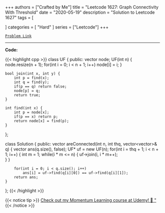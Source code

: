 
+++
authors = ["Crafted by Me"]
title = "Leetcode 1627: Graph Connectivity With Threshold"
date = "2020-05-19"
description = "Solution to Leetcode 1627"
tags = [
    
]
categories = [
    "Hard"
]
series = ["Leetcode"]
+++



[`Problem Link`](https://leetcode.com/problems/graph-connectivity-with-threshold/description/)

---



**Code:**

{{< highlight cpp >}}
class UF {
public:
    vector<int> node;
    UF(int n) {
        node.resize(n + 1);
        for(int i = 0; i < n + 1; i++)
            node[i] = i;
    }
    
    bool join(int x, int y) {
        int p = find(x);
        int q = find(y);
        if(p == q) return false;
        node[p] = q;
        return true;
    }
    
    int find(int x) {
        int p = node[x];
        if(p == x) return p;
        return node[x] = find(p);
    }
    
};

class Solution {
public:
    vector<bool> areConnected(int n, int thq, vector<vector<int>>& q) {
        vector<bool> ans(q.size(), false);
        UF* uf = new UF(n);
        for(int i = thq + 1; i < n + 1; i++) {
            int m = 1;
            while(i * m <= n) {
                uf->join(i, i * m++);                
            }
        }

        for(int i = 0; i < q.size(); i++)
            ans[i] = uf->find(q[i][0]) == uf->find(q[i][1]);
        return ans;
    }
};
{{< /highlight >}}



{{< notice tip >}}
[Check out my Momentum Learning course at Udemy! 🚀 "](https://www.udemy.com/course/blind-75-the-data-structures-and-algorithms-essentials/)
{{< /notice >}}

